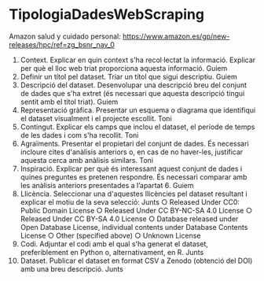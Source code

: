 # TipologiaDadesWebScraping
Amazon salud y cuidado personal: https://www.amazon.es/gp/new-releases/hpc/ref=zg_bsnr_nav_0
1. Context. Explicar en quin context s'ha recol·lectat la informació. Explicar per què el lloc web triat proporciona aquesta informació. Guiem
2. Definir un títol pel dataset. Triar un títol que sigui descriptiu. Guiem
3. Descripció del dataset. Desenvolupar una descripció breu del conjunt de dades que s'ha extret (és necessari que aquesta descripció tingui sentit amb el títol triat). Guiem
4. Representació gràfica. Presentar un esquema o diagrama que identifiqui el dataset visualment i el projecte escollit. Toni
5. Contingut. Explicar els camps que inclou el dataset, el període de temps de les dades i com s'ha recollit. Toni
6. Agraïments. Presentar el propietari del conjunt de dades. És necessari incloure cites d'anàlisis anteriors o, en cas de no haver-les, justificar aquesta cerca amb anàlisis similars. Toni
7. Inspiració. Explicar per què és interessant aquest conjunt de dades i quines preguntes es pretenen respondre. És necessari comparar amb les anàlisis anteriors presentades a l’apartat 6. Guiem
8. Llicència. Seleccionar una d'aquestes llicències pel dataset resultant i explicar el motiu de la seva selecció: Junts
○ Released Under CC0: Public Domain License
○ Released Under CC BY-NC-SA 4.0 License
○ Released Under CC BY-SA 4.0 License
○ Database released under Open Database License, individual contents under Database Contents License
○ Other (specified above)
○ Unknown License
9. Codi. Adjuntar el codi amb el qual s'ha generat el dataset, preferiblement en Python o, alternativament, en R. Junts
10. Dataset. Publicar el dataset en format CSV a Zenodo (obtenció del DOI) amb una breu descripció. Junts
